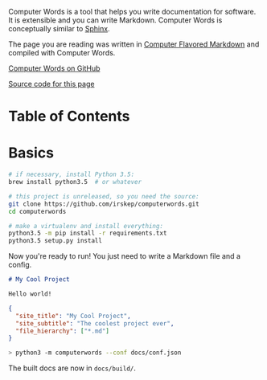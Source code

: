 Computer Words is a tool that helps you write documentation for software. It
is extensible and you can write Markdown. Computer Words is conceptually
similar to [Sphinx](http://sphinx-doc.org/).

The page you are reading was written in
[Computer Flavored Markdown](#computer-flavored-markdown) and compiled
with Computer Words.

[Computer Words on GitHub](https://github.com/irskep/computerwords)

[Source code for this page](https://github.com/irskep/computerwords/tree/master/docs)

<h1 skip_toc=True>Table of Contents</h1>

<table-of-contents />

# Basics

```sh
# if necessary, install Python 3.5:
brew install python3.5  # or whatever

# this project is unreleased, so you need the source:
git clone https://github.com/irskep/computerwords.git
cd computerwords

# make a virtualenv and install everything:
python3.5 -m pip install -r requirements.txt
python3.5 setup.py install
```

Now you're ready to run! You just need to write a Markdown file and a config.

```markdown filename=docs/index.md
# My Cool Project

Hello world!
```

```json filename=docs/conf.json
{
  "site_title": "My Cool Project",
  "site_subtitle": "The coolest project ever",
  "file_hierarchy": ["*.md"]
}
```

```sh
> python3 -m computerwords --conf docs/conf.json
```

The built docs are now in `docs/build/`.
